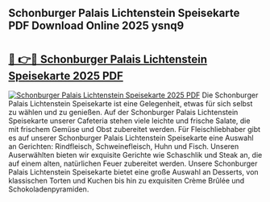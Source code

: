 ## Schonburger Palais Lichtenstein Speisekarte PDF Download Online 2025 ysnq9

# <h2><a href="http://gcav3h.nevu.top/?p=Schonburger+Palais+Lichtenstein+Speisekarte">🔗 👉🔴 Schonburger Palais Lichtenstein Speisekarte 2025 PDF</a></h2>

[![Schonburger Palais Lichtenstein Speisekarte 2025 PDF](https://i.imgur.com/dBaPXMq.png)](http://gcav3h.nevu.top/?p=Schonburger+Palais+Lichtenstein+Speisekarte)
Die Schonburger Palais Lichtenstein Speisekarte ist eine Gelegenheit, etwas für sich selbst zu wählen und zu genießen. Auf der Schonburger Palais Lichtenstein Speisekarte unserer Cafeteria stehen viele leichte und frische Salate, die mit frischem Gemüse und Obst zubereitet werden. Für Fleischliebhaber gibt es auf unserer Schonburger Palais Lichtenstein Speisekarte eine Auswahl an Gerichten: Rindfleisch, Schweinefleisch, Huhn und Fisch. Unseren Auserwählten bieten wir exquisite Gerichte wie Schaschlik und Steak an, die auf einem alten, natürlichen Feuer zubereitet werden. Unsere Schonburger Palais Lichtenstein Speisekarte bietet eine große Auswahl an Desserts, von klassischen Torten und Kuchen bis hin zu exquisiten Crème Brûlée und Schokoladenpyramiden.
